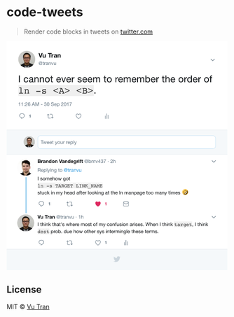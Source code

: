 # code-tweets

> Render code blocks in tweets on [twitter.com](https://twitter.com/tranvu)

![](screenshot.png?raw=true)

## License

MIT © [Vu Tran](https://github.com/vutran/)
